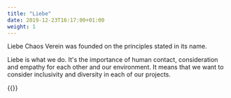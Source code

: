 ```yaml
---
title: "Liebe"
date: 2019-12-23T16:17:00+01:00
weight: 1
---
```


Liebe Chaos Verein was founded on the principles stated in its name. 

Liebe is what we do. It's the importance of human contact, consideration and 
empathy for each other and our environment. It means that we want to consider
inclusivity and diversity in each of our projects.

{{<construction >}}